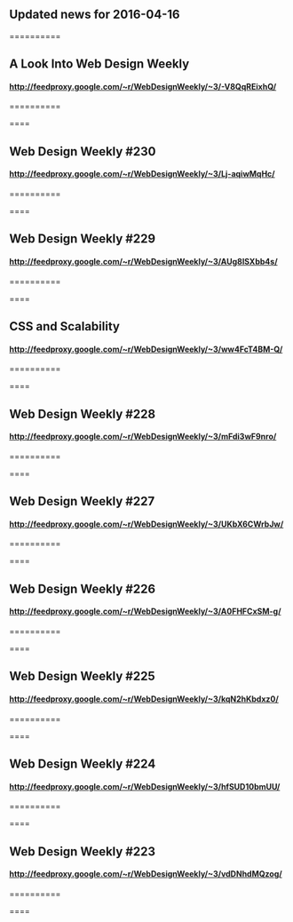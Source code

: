 ## Updated news for 2016-04-16 

==========
## A Look Into Web Design Weekly
#### http://feedproxy.google.com/~r/WebDesignWeekly/~3/-V8QqREixhQ/

==========

====
## Web Design Weekly #230
#### http://feedproxy.google.com/~r/WebDesignWeekly/~3/Lj-aqiwMqHc/

==========

====
## Web Design Weekly #229
#### http://feedproxy.google.com/~r/WebDesignWeekly/~3/AUg8ISXbb4s/

==========

====
## CSS and Scalability
#### http://feedproxy.google.com/~r/WebDesignWeekly/~3/ww4FcT4BM-Q/

==========

====
## Web Design Weekly #228
#### http://feedproxy.google.com/~r/WebDesignWeekly/~3/mFdi3wF9nro/

==========

====
## Web Design Weekly #227
#### http://feedproxy.google.com/~r/WebDesignWeekly/~3/UKbX6CWrbJw/

==========

====
## Web Design Weekly #226
#### http://feedproxy.google.com/~r/WebDesignWeekly/~3/A0FHFCxSM-g/

==========

====
## Web Design Weekly #225
#### http://feedproxy.google.com/~r/WebDesignWeekly/~3/kqN2hKbdxz0/

==========

====
## Web Design Weekly #224
#### http://feedproxy.google.com/~r/WebDesignWeekly/~3/hfSUD10bmUU/

==========

====
## Web Design Weekly #223
#### http://feedproxy.google.com/~r/WebDesignWeekly/~3/vdDNhdMQzog/

==========

====
